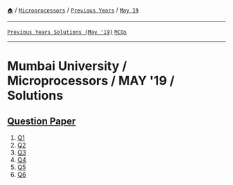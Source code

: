 [`🏠`](/) / [`Microprocessors`](/mp/) / [`Previous Years`](/mp/previous-years/) / [`May 19`](/mp/previous-years/may-19/)
 
<hr />

[`Previous Years Solutions (May '19)`](/mp/previous-years/may-19/) [`MCQs`](/mp/mcqs/)

<hr />

# Mumbai University / Microprocessors / MAY '19 / Solutions

## [Question Paper](https://links.sem5.tk/mp-m19)

1. [Q1](/mp/previous-years/may-19/q1)
2. [Q2](/mp/previous-years/may-19/q2)
3. [Q3](/mp/previous-years/may-19/q3)
4. [Q4](/mp/previous-years/may-19/q4)
5. [Q5](/mp/previous-years/may-19/q5)
5. [Q6](/mp/previous-years/may-19/q6)
